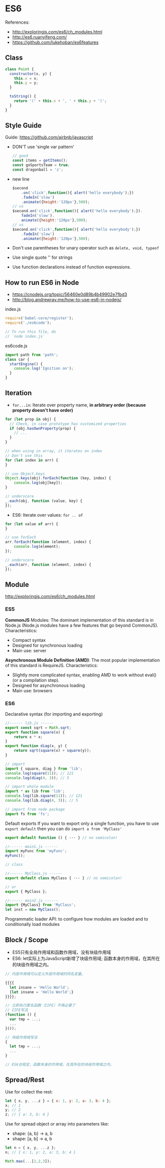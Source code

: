 # ES6
References:
- http://exploringjs.com/es6/ch_modules.html
- http://es6.ruanyifeng.com/
- https://github.com/lukehoban/es6features

## Class

```js
class Point {
  constructor(x, y) {
    this.x = x;
    this.y = y;
  }

  toString() {
    return '(' + this.x + ', ' + this.y + ')';
  }
}
```

## Style Guide
Guide: https://github.com/airbnb/javascript

- DON'T use 'single var pattern'
    ```js
    // good
    const items = getItems();
    const goSportsTeam = true;
    const dragonball = 'z';
    ```

- new line
    ```js
    $second
        .on('click',function(){ alert('hello everybody');})
        .fadeIn('slow')
        .animate({height:'120px'},500);
    // vs 
    $second.on('click',function(){ alert('hello everybody');}).
        fadeIn('slow').
        animate({height:'120px'},500);
    // vs
    $second.on('click',function(){ alert('hello everybody');})
        .fadeIn('slow')
        .animate({height:'120px'},500);
    ```
    
- Don't use parentheses for unary operator such as `delete, void, typeof`
- Use single quote '' for strings
- Use function declarations instead of function expressions.


## How to run ES6 in Node
- https://cnodejs.org/topic/56460e0d89b4b49902e7fbd3
- http://blog.andrewray.me/how-to-use-es6-in-nodejs/

index.js
```js
require('babel-core/register');
require('./es6code');

// To run this file, do
// `node index.js`
```

es6code.js
```js
import path from 'path';
class car {
  startEngine() {
    console.log('Ignition on');
  }
}
```

    
## Iteration
- `for...in`: Iterate over property name, **in arbitrary order (because property doesn't have order)**

```js
for (let prop in obj) {
  // Check, in case prototype has customized properties
  if (obj.hasOwnProperty(prop) {
    // ...
  }
}

// when using in array, it iterates on index
// Don't use this
for (let index in arr) {
}

// use Object.keys
Object.keys(obj).forEach(function (key, index) {
    console.log(obj[key]);
}

// underscore
_.each(obj, function (value, key) {
});
```

- ES6: Iterate over values: `for .. of`
 
```js
for (let value of arr) {
}

// use forEach
arr.forEach(function (element, index) {
    console.log(element); 
});

// underscore
_.each(arr, function (element, index) {
});
```


## Module

http://exploringjs.com/es6/ch_modules.html

### ES5
**CommonJS** Modules: The dominant implementation of this standard is in Node.js (Node.js modules have a few features that go beyond CommonJS). Characteristics:
- Compact syntax
- Designed for synchronous loading
- Main use: server

**Asynchronous Module Definition (AMD)**: The most popular implementation of this standard is RequireJS. Characteristics:
- Slightly more complicated syntax, enabling AMD to work without eval() (or a compilation step).
- Designed for asynchronous loading
- Main use: browsers

### ES6
Declarative syntax (for importing and exporting)

```js
//------ lib.js ------
export const sqrt = Math.sqrt;
export function square(x) {
    return x * x;
}
export function diag(x, y) {
    return sqrt(square(x) + square(y));
}

// import
import { square, diag } from 'lib';
console.log(square(11)); // 121
console.log(diag(4, 3)); // 5

// import whole module
import * as lib from 'lib';
console.log(lib.square(11)); // 121
console.log(lib.diag(4, 3)); // 5

// import from node package
import fs from 'fs';
```

Default exports
If you want to export only a single function, you have to use `export default` then you can do `import a from 'MyClass'`
```js
export default function () { ··· } // no semicolon!

//------ main1.js ------
import myFunc from 'myFunc';
myFunc();

// class

//------ MyClass.js ------
export default class MyClass { ··· } // no semicolon!

// or 
export { MyClass };

//------ main2.js ------
import {MyClass} from 'MyClass';
let inst = new MyClass();
```

Programmatic loader API: to configure how modules are loaded and to conditionally load modules


## Block / Scope
- ES5只有全局作用域和函数作用域，没有块级作用域
- ES6: let实际上为JavaScript新增了块级作用域; 函数本身的作用域，在其所在的块级作用域之内。

```js
// 内层作用域可以定义外层作用域的同名变量。

{{{{
  let insane = 'Hello World';
  {let insane = 'Hello World';}
}}}};

// 立即执行匿名函数（IIFE）不再必要了
// IIFE写法
(function () {
  var tmp = ...;
  ...
}());

// 块级作用域写法
{
  let tmp = ...;
  ...
}

// ES6也规定，函数本身的作用域，在其所在的块级作用域之内。
```

## Spread/Rest

Use for collect the rest:

```js
let { x, y, ...z } = { x: 1, y: 2, a: 3, b: 4 };
x; // 1
y; // 2
z; // { a: 3, b: 4 }
```

Use for spread object or array into parameters like:

- shape: {a, b} -> a, b
- shape: [a, b] -> a, b

```js
let n = { x, y, ...z };
n; // { x: 1, y: 2, a: 3, b: 4 }

Math.max(...[1,2,3]);
```
